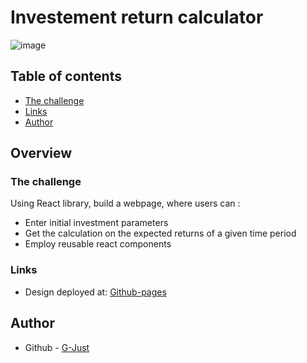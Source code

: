 # Investement return calculator

![image](https://github.com/G-Just/Investment-app/assets/135387482/a5feb316-31ab-40c7-9def-99479a194b39)

## Table of contents

- [The challenge](#the-challenge)
- [Links](#links)
- [Author](#author)

## Overview

### The challenge

Using React library, build a webpage, where users can :

 - Enter initial investment parameters
 - Get the calculation on the expected returns of a given time period
 - Employ reusable react components

### Links

- Design deployed at: [Github-pages](https://g-just.github.io/Investment-app/)

## Author

- Github - [G-Just](https://github.com/G-Just)

